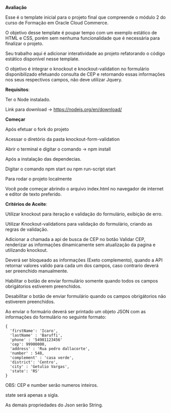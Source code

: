 **Avaliação**

Esse é o template inicial para o projeto final que compreende o módulo 2 do curso de Formação em Oracle Cloud Commerce.

O objetivo desse template é poupar tempo com um exemplo estático de HTML e CSS, porém sem nenhuma funcionalidade que é necessária para finalizar o projeto.

Seu trabalho aqui é adicionar interatividade ao projeto refatorando o código estático disponível nesse template.

O objetivo é integrar o knockout e knockout-validation no formulário disponibilizado efetuando consulta de CEP e retornando essas informações nos seus respectivos campos, não deve utilizar Jquery.

**Requisitos**:

Ter o Node instalado.

Link para download -> https://nodejs.org/en/download/

**Começar**

Após efetuar o fork do projeto

Acessar o diretório da pasta knockout-form-validation

Abrir o terminal e digitar o comando -> npm install

Após a instalação das dependecias.

Digitar o comando npm start ou npm run-script start

Para rodar o projeto localmente

Você pode começar abrindo o arquivo index.html no navegador de internet e editor de texto preferido.

**Critérios de Aceite**:

Utilizar knockout para iteração e validação do formulário, exibição de erro.

Utilizar Knockout-validations para validação do formulário, criando as regras de validação.

Adicionar a chamada a api de busca de CEP no botão Validar CEP, renderizar as informações dinamicamente sem atualização da pagina e utilizando knockout.

Deverá ser bloqueado as informações (Exeto complemento), quando a API retornar valores valido para cada um dos campos, caso contrario deverá ser preenchido manualmente.

Habilitar o botão de enviar formulário somente quando todos os campos obrigátorios estiverem preenchidos.

Desabilitar o botão de enviar formulário quando os campos obrigátorios não estiverem preenchidos.

Ao enviar o formuário deverá ser printado um objeto JSON com as informações do formulário no seguinte formato:
```
{
  'firstName': 'Icaro',
  'lastName' : 'Baruffi',
  'phone' : '54981123456'
  'cep': 99900000,
  'address' : 'Rua pedro dallacorte',
  'number' : 548,
  'complement' : 'casa verde',
  'district': 'Centro',
  'city' : 'Getulio Vargas',
  'state': 'RS'
}
```

OBS: CEP e number serão numeros inteiros.

state será apenas a sigla.

As demais propriedades do Json serão String.
